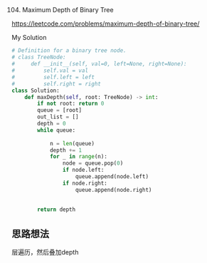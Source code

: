 ## 
104. Maximum Depth of Binary Tree

https://leetcode.com/problems/maximum-depth-of-binary-tree/

My Solution

```python
# Definition for a binary tree node.
# class TreeNode:
#     def __init__(self, val=0, left=None, right=None):
#         self.val = val
#         self.left = left
#         self.right = right
class Solution:
    def maxDepth(self, root: TreeNode) -> int:
        if not root: return 0
        queue = [root]
        out_list = []
        depth = 0
        while queue:
           
            n = len(queue)
            depth += 1
            for _ in range(n):
                node = queue.pop(0)
                if node.left:
                    queue.append(node.left)
                if node.right:
                    queue.append(node.right)
           
        
        return depth
```

## 思路想法
层遍历，然后叠加depth


